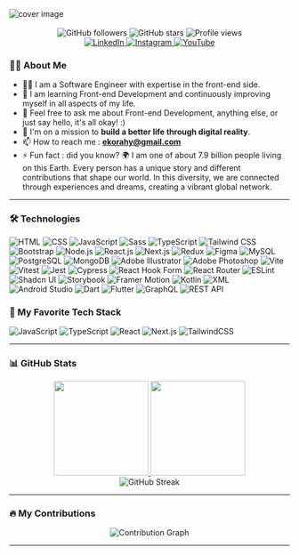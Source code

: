 <img src="https://github.com/user-attachments/assets/8d02dc22-b441-4ab2-8c7e-023633e91792" alt="cover image" />
<br><br/>
<div align="center">
  <img src="https://img.shields.io/github/followers/ekorahy?color=fbbf24&style=for-the-badge" alt="GitHub followers"> 
  <img src="https://img.shields.io/github/stars/ekorahy?color=fbbf24&style=for-the-badge" alt="GitHub stars">
  <img src="https://komarev.com/ghpvc/?username=ekorahy&color=fbbf24&style=for-the-badge" alt="Profile views">
</div>

<div align="center">
  <a href="https://www.linkedin.com/in/ekorahy/" target="_blank">
    <img src="https://img.shields.io/badge/-LinkedIn-0077B5?style=for-the-badge&logo=linkedin&logoColor=white" alt="LinkedIn">
  </a>
  <a href="https://www.instagram.com/ekorahy/" target="_blank">
    <img src="https://img.shields.io/badge/-Instagram-E1306C?style=for-the-badge&logo=instagram&logoColor=white" alt="Instagram">
  </a>
  <a href="https://www.youtube.com/@ekorahy" target="_blank">
    <img src="https://img.shields.io/badge/-YouTube-FF0000?style=for-the-badge&logo=youtube&logoColor=white" alt="YouTube">
  </a>
</div>

### 👨‍💻 About Me

- 👨‍💻 I am a Software Engineer with expertise in the front-end side.
- 🌱 I am learning Front-end Development and continuously improving myself in all aspects of my life.
- 💬 Feel free to ask me about Front-end Development, anything else, or just say hello, it's all okay! :)
- 🎯 I'm on a mission to **build a better life through digital reality**.
- 📫 How to reach me : **ekorahy@gmail.com**
- ⚡ Fun fact : did you know? 🌍 I am one of about 7.9 billion people living on this Earth. Every person has a unique story and different contributions that shape our world. In this diversity, we are connected through experiences and dreams, creating a vibrant global network.

---

### 🛠️ Technologies
![HTML](https://img.shields.io/badge/HTML-E34F26?style=for-the-badge&logo=html5&logoColor=white)
![CSS](https://img.shields.io/badge/CSS-1572B6?style=for-the-badge&logo=css3&logoColor=white)
![JavaScript](https://img.shields.io/badge/JavaScript-FFCA28?style=for-the-badge&logo=javascript&logoColor=white)
![Sass](https://img.shields.io/badge/Sass-CC6699?style=for-the-badge&logo=sass&logoColor=white)
![TypeScript](https://img.shields.io/badge/TypeScript-3178C6?style=for-the-badge&logo=typescript&logoColor=white)
![Tailwind CSS](https://img.shields.io/badge/TailwindCSS-38B2AC?style=for-the-badge&logo=tailwind-css&logoColor=white)
![Bootstrap](https://img.shields.io/badge/Bootstrap-7952B3?style=for-the-badge&logo=bootstrap&logoColor=white)
![Node.js](https://img.shields.io/badge/Node.js-339933?style=for-the-badge&logo=nodedotjs&logoColor=white)
![React.js](https://img.shields.io/badge/React-61DAFB?style=for-the-badge&logo=react&logoColor=black)
![Next.js](https://img.shields.io/badge/Next.js-000000?style=for-the-badge&logo=next.js&logoColor=white)
![Redux](https://img.shields.io/badge/Redux-764ABC?style=for-the-badge&logo=redux&logoColor=white)
![Figma](https://img.shields.io/badge/Figma-F24E1E?style=for-the-badge&logo=figma&logoColor=white)
![MySQL](https://img.shields.io/badge/MySQL-4479A1?style=for-the-badge&logo=mysql&logoColor=white)
![PostgreSQL](https://img.shields.io/badge/PostgreSQL-336791?style=for-the-badge&logo=postgresql&logoColor=white)
![MongoDB](https://img.shields.io/badge/MongoDB-47A248?style=for-the-badge&logo=mongodb&logoColor=white)
![Adobe Illustrator](https://img.shields.io/badge/Adobe%20Illustrator-FF9A00?style=for-the-badge&logo=adobeillustrator&logoColor=white)
![Adobe Photoshop](https://img.shields.io/badge/Adobe%20Photoshop-31A8FF?style=for-the-badge&logo=adobephotoshop&logoColor=white)
![Vite](https://img.shields.io/badge/Vite-643CFF?style=for-the-badge&logo=vite&logoColor=white)
![Vitest](https://img.shields.io/badge/Vitest-6E8B3D?style=for-the-badge&logo=vitest&logoColor=white)
![Jest](https://img.shields.io/badge/Jest-C21325?style=for-the-badge&logo=jest&logoColor=white)
![Cypress](https://img.shields.io/badge/Cypress-17202C?style=for-the-badge&logo=cypress&logoColor=white)
![React Hook Form](https://img.shields.io/badge/React%20Hook%20Form-EC5B0F?style=for-the-badge&logo=reacthookform&logoColor=white)
![React Router](https://img.shields.io/badge/React%20Router-CA4245?style=for-the-badge&logo=reactrouter&logoColor=white)
![ESLint](https://img.shields.io/badge/ESLint-4B3263?style=for-the-badge&logo=eslint&logoColor=white)
![Shadcn UI](https://img.shields.io/badge/Shadcn%20UI-000000?style=for-the-badge&logo=shadcn&logoColor=white)
![Storybook](https://img.shields.io/badge/Storybook-FF4785?style=for-the-badge&logo=storybook&logoColor=white)
![Framer Motion](https://img.shields.io/badge/Framer%20Motion-00C4CC?style=for-the-badge&logo=framer&logoColor=white)
![Kotlin](https://img.shields.io/badge/Kotlin-7F52B2?style=for-the-badge&logo=kotlin&logoColor=white)
![XML](https://img.shields.io/badge/XML-00A3E0?style=for-the-badge&logo=xml&logoColor=white)
![Android Studio](https://img.shields.io/badge/Android%20Studio-3DDC84?style=for-the-badge&logo=androidstudio&logoColor=white)
![Dart](https://img.shields.io/badge/Dart-000000?style=for-the-badge&logo=dart&logoColor=white)
![Flutter](https://img.shields.io/badge/Flutter-02569B?style=for-the-badge&logo=flutter&logoColor=white)
![GraphQL](https://img.shields.io/badge/GraphQL-E10098?style=for-the-badge&logo=graphql&logoColor=white)
![REST API](https://img.shields.io/badge/REST-FF69B4?style=for-the-badge&logo=postman&logoColor=white)


### 🦄 My Favorite Tech Stack

![JavaScript](https://img.shields.io/badge/JavaScript-FFCA28?style=for-the-badge&logo=javascript&logoColor=white)
![TypeScript](https://img.shields.io/badge/TypeScript-3178C6?style=for-the-badge&logo=typescript&logoColor=white)
![React](https://img.shields.io/badge/React-61DAFB?style=for-the-badge&logo=react&logoColor=black)
![Next.js](https://img.shields.io/badge/Next.js-000000?style=for-the-badge&logo=next.js&logoColor=white)
![TailwindCSS](https://img.shields.io/badge/TailwindCSS-38B2AC?style=for-the-badge&logo=tailwind-css&logoColor=white)

---

### 📊 GitHub Stats
<div align="center">
  <a href="https://github.com/ekorahy">
    <img height="170em" src="https://github-readme-stats-eight-theta.vercel.app/api?username=ekorahy&show_icons=true&theme=algolia&include_all_commits=true&count_private=true&title_color=fbbf24&icon_color=fbbf24&text_color=ffffff&bg_color=000000"/>
    <img height="170em" src="https://github-readme-stats-eight-theta.vercel.app/api/top-langs/?username=ekorahy&layout=compact&langs_count=8&theme=algolia&title_color=fbbf24&icon_color=fbbf24&text_color=ffffff&bg_color=000000"/>
  </a>
</div>

<div align="center">
  <img src="https://github-readme-streak-stats.herokuapp.com/?user=ekorahy&theme=algolia&title_color=fbbf24&background=000000&ring=fbbf24&fire=fbbf24&currStreakLabel=fbbf24&sideNums=fbbf24&sideLabels=fbbf24&dates=fbbf24&include_all_commits=true&count_private=true" alt="GitHub Streak" />
</div>


---

### 🔥 My Contributions

<div align="center">
  <img src="https://github-readme-activity-graph.vercel.app/graph?username=ekorahy&theme=dracula&bg_color=000000&color=fbbf24&line=fbbf24&point=fbbf24&area=true" alt="Contribution Graph">
</div>

---

